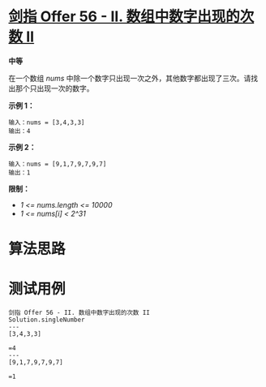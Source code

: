 # [剑指 Offer 56 - II. 数组中数字出现的次数 II][cnTitle]

**中等**

在一个数组  *nums*  中除一个数字只出现一次之外，其他数字都出现了三次。请找出那个只出现一次的数字。



**示例 1：** 

```
输入：nums = [3,4,3,3]
输出：4

```

**示例 2：** 

```
输入：nums = [9,1,7,9,7,9,7]
输出：1
```



**限制：** 

-  *1 <= nums.length <= 10000*  
-  *1 <= nums[i] < 2^31* 






# 算法思路

# 测试用例
```
剑指 Offer 56 - II. 数组中数字出现的次数 II
Solution.singleNumber
---
[3,4,3,3]

=4
---
[9,1,7,9,7,9,7]

=1
```

[cnTitle]: https://leetcode-cn.com/problems/shu-zu-zhong-shu-zi-chu-xian-de-ci-shu-ii-lcof/
